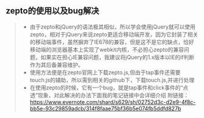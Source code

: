 ## zepto的使用以及bug解决
>* 由于zepto和jQuery的语法极其相似，所以学会使用jQuery就可以使用zepto，相对于jQuery来说zepto更适合移动端开发，因为它封装了相关的移动端事件，虽然摒弃了IE678的兼容，但是这不是它的缺点，恰好移动端的浏览器基本上实现了webkit内核，不必担心zepto的兼容问题，如果实在担心IE兼容问题，我建议将jQuery的1.x版本以IE的if判断作为其后备兼容维护。
>* 使用方法便是在zepto官网上下载zepto.js,但由于tap事件还需要touch.js的辅助，所以需到相关的github下，下载touch.js,并进行处理
>* 在使用zepto的时候，它有一个bug，就是tap事件和click事件的“点透”现象，对此解决的办法下面我的笔记链接中会详细介绍
附链接：https://www.evernote.com/shard/s629/sh/02752d3c-d2e9-4f8c-bb5e-93c29859adcb/314f8faae75bf36b5e074fb5ddfd827b
